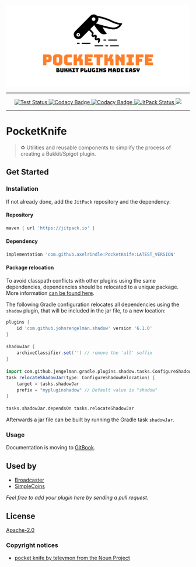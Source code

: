 ![Logo](https://raw.githubusercontent.com/axelrindle/PocketKnife/master/logo.svg)

----

<p align="center">
  <a href="https://github.com/axelrindle/PocketKnife">
    <img src="https://github.com/axelrindle/PocketKnife/workflows/Test/badge.svg" alt="Test Status">
  </a>
  <a href="https://www.codacy.com/app/axelrindle/PocketKnife?utm_source=github.com&utm_medium=referral&utm_content=axelrindle/PocketKnife&utm_campaign=Badge_Grade">
    <img src="https://api.codacy.com/project/badge/Grade/44f2287392d3482c86bf467223f2e88a" alt="Codacy Badge">
  </a>
  <a href="https://www.codacy.com/app/axelrindle/PocketKnife?utm_source=github.com&utm_medium=referral&utm_content=axelrindle/PocketKnife&utm_campaign=Badge_Coverage">
    <img src="https://api.codacy.com/project/badge/Coverage/44f2287392d3482c86bf467223f2e88a" alt="Codacy Badge">
  </a>
  <a href="https://jitpack.io/#axelrindle/PocketKnife">
    <img src="https://jitpack.io/v/axelrindle/PocketKnife.svg" alt="JitPack Status">
  </a>
  <img src="https://img.shields.io/badge/Kotlin-1.5.10-7F52FF">
</p>

----

# PocketKnife

> :recycle: Utilities and reusable components to simplify the process of creating a Bukkit/Spigot plugin.

## Get Started

### Installation

If not already done, add the `JitPack` repository and the dependency:

#### Repository

```gradle
maven { url 'https://jitpack.io' }
```

#### Dependency

```gradle
implementation 'com.github.axelrindle:PocketKnife:LATEST_VERSION'
```

#### Package relocation

To avoid classpath conflicts with other plugins using the same dependencies, dependencies should be relocated to a unique package. More information [can be found here](https://imperceptiblethoughts.com/shadow/configuration/relocation/).

The following Gradle configuration relocates all dependencies using the `shadow` plugin, that will be included in the jar file, to a new location:

```groovy
plugins {
    id 'com.github.johnrengelman.shadow' version '6.1.0'
}

shadowJar {
    archiveClassifier.set('') // remove the 'all' suffix
}

import com.github.jengelman.gradle.plugins.shadow.tasks.ConfigureShadowRelocation
task relocateShadowJar(type: ConfigureShadowRelocation) {
    target = tasks.shadowJar
    prefix = "mypluginshadow" // Default value is "shadow"
}

tasks.shadowJar.dependsOn tasks.relocateShadowJar
```

Afterwards a jar file can be built by running the Gradle task `shadowJar`.

### Usage

Documentation is moving to [GitBook](https://axelrindle.gitbook.io/pocketknife/).

## Used by

- [Broadcaster](https://github.com/axelrindle/Broadcaster-Plugin)
- [SimpleCoins](https://github.com/axelrindle/SimpleCoins)

*Feel free to add your plugin here by sending a pull request.*

## License

[Apache-2.0](LICENSE)

### Copyright notices

- [pocket knife by teleymon from the Noun Project](https://thenounproject.com/icon/923802/)
